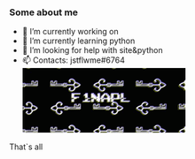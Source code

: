 ### Some about me

- 🔭 I’m currently working on 
- 🌱 I’m currently learning python
- 🤔 I’m looking for help with site&python
- 📫 Contacts: jstflwme#6764
![f1napl](https://github.com/f1napl/f1napl/blob/main/a_60a98c0c6ab6aeb5976665629b0439f1.gif)

That`s all
